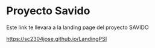 # Proyecto Savido

Este link te llevara a la landing page del proyecto SAVIDO

https://sc2304jose.github.io/LandingPSI
